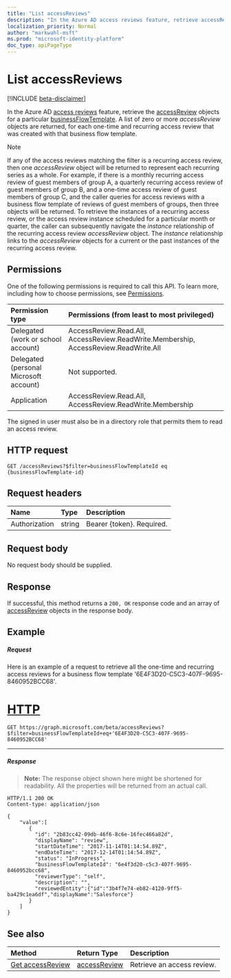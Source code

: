 ```yaml
---
title: "List accessReviews"
description: "In the Azure AD access reviews feature, retrieve accessReview objects for a businessFlowTemplate."
localization_priority: Normal
author: "markwahl-msft"
ms.prod: "microsoft-identity-platform"
doc_type: apiPageType
---
```


# List accessReviews

[!INCLUDE [beta-disclaimer](../../includes/beta-disclaimer.md)]

In the Azure AD [access reviews](../resources/accessreviews-root.md) feature, retrieve the [accessReview](../resources/accessreview.md) objects for a particular [businessFlowTemplate](../resources/businessflowtemplate.md).  A list of zero or more *accessReview* objects are returned, for each one-time and recurring access review that was created with that business flow template.

>[!NOTE]
> If any of the access reviews matching the filter is a recurring access review, then one *accessReview* object will be returned to represent each recurring series as a whole. For example, if there is a monthly recurring access review of guest members of group A, a quarterly recurring access review of guest members of group B, and a one-time access review of guest members of group C, and the caller queries for access reviews with a business flow template of reviews of guest members of groups, then three objects will be returned. To retrieve the instances of a recurring access review, or the access review instance scheduled for a particular month or quarter, the caller can subsequently navigate the *instance* relationship of the recurring access review  *accessReview* object. The *instance* relationship links to the *accessReview* objects for a current or the past instances of the recurring access review.

## Permissions
One of the following permissions is required to call this API. To learn more, including how to choose permissions, see [Permissions](/graph/permissions-reference).

|Permission type                        | Permissions (from least to most privileged)              |
|:--------------------------------------|:---------------------------------------------------------|
|Delegated (work or school account)     | AccessReview.Read.All, AccessReview.ReadWrite.Membership, AccessReview.ReadWrite.All  |
|Delegated (personal Microsoft account) | Not supported. |
|Application                            | AccessReview.Read.All, AccessReview.ReadWrite.Membership |

 The signed in user must also be in a directory role that permits them to read an access review.

## HTTP request
<!-- { "blockType": "ignored" } -->
```http
GET /accessReviews?$filter=businessFlowTemplateId eq {businessFlowTemplate-id}
```
## Request headers
| Name         | Type        | Description |
|:-------------|:------------|:------------|
| Authorization | string | Bearer \{token\}. Required. |

## Request body
No request body should be supplied.

## Response
If successful, this method returns a `200, OK` response code and an array of [accessReview](../resources/accessreview.md) objects in the response body.

## Example
##### Request
Here is an example of a request to retrieve all the one-time and recurring access reviews for a business flow template '6E4F3D20-C5C3-407F-9695-8460952BCC68'.

# [HTTP](#tab/http)
<!-- {
  "blockType": "request",
  "name": "get_accessReviews"
}-->
```http
GET https://graph.microsoft.com/beta/accessReviews?$filter=businessFlowTemplateId+eq+'6E4F3D20-C5C3-407F-9695-8460952BCC68'
```


---


##### Response
>**Note:** The response object shown here might be shortened for readability. All the properties will be returned from an actual call.
<!-- {
  "blockType": "response",
  "truncated": true,
  "@odata.type": "microsoft.graph.accessReview",
  "isCollection": "true"
} -->
```http
HTTP/1.1 200 OK
Content-type: application/json

{
    "value":[
       {
         "id": "2b83cc42-09db-46f6-8c6e-16fec466a82d",
         "displayName": "review",
         "startDateTime": "2017-11-14T01:14:54.89Z",
         "endDateTime": "2017-12-14T01:14:54.89Z",
         "status": "InProgress",
         "businessFlowTemplateId": "6e4f3d20-c5c3-407f-9695-8460952bcc68",
         "reviewerType": "self",
         "description": "",
         "reviewedEntity":{"id":"3b4f7e74-eb82-4120-9ff5-ba429c1ea6df","displayName":"Salesforce"}
       }
    ]
}
```

## See also

| Method   | Return Type |Description|
|:---------------|:--------|:----------|
|[Get accessReview](accessreview-get.md) | [accessReview](../resources/accessreview.md) | Retrieve an access review. |


<!--
{
  "type": "#page.annotation",
  "description": "Get accessReviews",
  "keywords": "",
  "section": "documentation",
  "tocPath": "",
  "suppressions": [
  ]
}
-->
